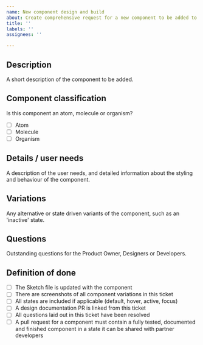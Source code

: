 ```yaml
---
name: New component design and build
about: Create comprehensive request for a new component to be added to NELSON Standards
title: ''
labels: ''
assignees: ''

---
```


## Description

A short description of the component to be added.

## Component classification

Is this component an atom, molecule or organism?
- [ ] Atom
- [ ] Molecule
- [ ] Organism

## Details / user needs

A description of the user needs, and detailed information about the styling and behaviour of the component.

## Variations

Any alternative or state driven variants of the component, such as an 'inactive' state.

## Questions

Outstanding questions for the Product Owner, Designers or Developers.

## Definition of done
- [ ] The Sketch file is updated with the component
- [ ] There are screenshots of all component variations in this ticket
- [ ] All states are included if applicable (default, hover, active, focus)
- [ ] A design documentation PR is linked from this ticket
- [ ] All questions laid out in this ticket have been resolved 
- [ ] A pull request for a component must contain a fully tested, documented and finished component in a state it can be shared with partner developers
